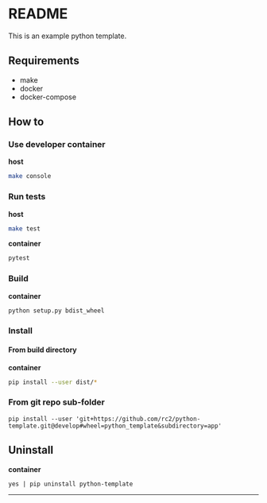 # README

This is an example python template.


## Requirements

- make
- docker
- docker-compose

## How to


### Use developer container

**host**

```bash
make console
```

### Run tests

**host**

```bash
make test
```

**container**

```bash
pytest
```

### Build

**container**

```bash
python setup.py bdist_wheel
```

### Install

#### From build directory

**container**

```bash
pip install --user dist/*
```

### From git repo sub-folder

```
pip install --user 'git+https://github.com/rc2/python-template.git@develop#wheel=python_template&subdirectory=app'
```

## Uninstall

**container**

```
yes | pip uninstall python-template
```

---
